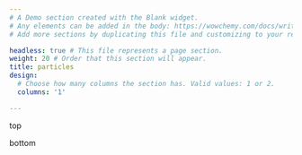 ```yaml
---
# A Demo section created with the Blank widget.
# Any elements can be added in the body: https://wowchemy.com/docs/writing-markdown-latex/
# Add more sections by duplicating this file and customizing to your requirements.

headless: true # This file represents a page section.
weight: 20 # Order that this section will appear.
title: particles
design:
  # Choose how many columns the section has. Valid values: 1 or 2.
  columns: '1'

---
```

top

<script src="https://cdn.jsdelivr.net/npm/p5@1.4.0/lib/p5.js"></script> <!-- load p5.js from CDN-->
<script src = "particles.js"></script> <!-- this will pick our script  -->

<div id="particles-holder"> <!-- this sets the position of the script -->
</div>

bottom
